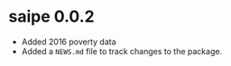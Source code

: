 # saipe 0.0.2

* Added 2016 poverty data
* Added a `NEWS.md` file to track changes to the package.



